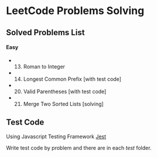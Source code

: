 # LeetCode Problems Solving

## Solved Problems List
#### Easy
- 13. Roman to Integer
- 14. Longest Common Prefix [with test code]
- 20. Valid Parentheses [with test code]
- 21. Merge Two Sorted Lists [solving]


## Test Code
Using Javascript Testing Framework [Jest](https://jestjs.io)

Write test code by problem and there are in each *test* folder.